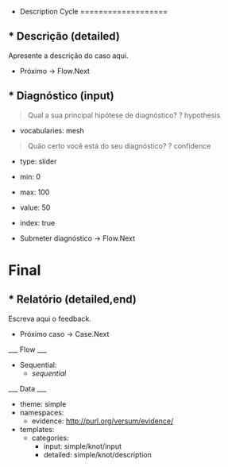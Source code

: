 * Description Cycle
===================

## * Descrição (detailed)

Apresente a descrição do caso aqui.

* Próximo -> Flow.Next

## * Diagnóstico (input)

> Qual a sua principal hipótese de diagnóstico?
? hypothesis
  * vocabularies: mesh

> Quão certo você está do seu diagnóstico?
? confidence
  * type: slider
  * min: 0
  * max: 100
  * value: 50
  * index: true

* Submeter diagnóstico -> Flow.Next

Final
=====

## * Relatório (detailed,end)

Escreva aqui o feedback.

* Próximo caso -> Case.Next

___ Flow ___

* Sequential:
  * _sequential_

___ Data ___

* theme: simple
* namespaces:
  * evidence: http://purl.org/versum/evidence/
* templates:
  * categories:
    * input: simple/knot/input
    * detailed: simple/knot/description
